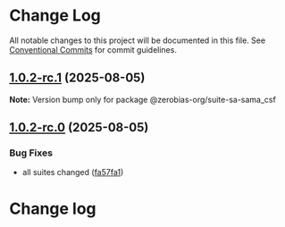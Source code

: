 # Change Log

All notable changes to this project will be documented in this file.
See [Conventional Commits](https://conventionalcommits.org) for commit guidelines.

## [1.0.2-rc.1](https://github.com/zerobias-org/suite/compare/@zerobias-org/suite-sa-sama_csf@1.0.2-rc.0...@zerobias-org/suite-sa-sama_csf@1.0.2-rc.1) (2025-08-05)

**Note:** Version bump only for package @zerobias-org/suite-sa-sama_csf





## [1.0.2-rc.0](https://github.com/zerobias-org/suite/compare/@zerobias-org/suite-sa-sama_csf@1.0.1...@zerobias-org/suite-sa-sama_csf@1.0.2-rc.0) (2025-08-05)


### Bug Fixes

* all suites changed ([fa57fa1](https://github.com/zerobias-org/suite/commit/fa57fa1af7628003297df46b2d7740fe95bd2666))





# Change log
